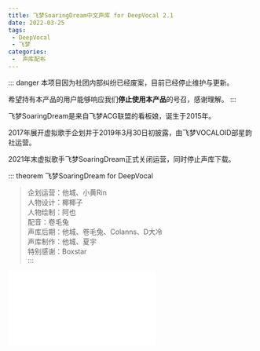 ```yaml
---
title: 飞梦SoaringDream中文声库 for DeepVocal 2.1
date: 2022-03-25
tags:
 - DeepVocal
 - 飞梦
categories:
 -  声库配布
---
```


::: danger
本项目因为社团内部纠纷已经废案，目前已经停止维护与更新。

希望持有本产品的用户能够响应我们**停止使用本产品**的号召，感谢理解。
:::

飞梦SoaringDream是来自飞梦ACG联盟的看板娘，诞生于2015年。

2017年展开虚拟歌手企划并于2019年3月30日初披露，由飞梦VOCALOID部星韵社运营。

2021年末虚拟歌手飞梦SoaringDream正式关闭运营，同时停止声库下载。

::: theorem 飞梦SoaringDream for DeepVocal
>企划运营：他城、小黄Rin  
>人物设计：椰椰子  
>人物绘制：阿也  
>配音：卷毛兔  
>声库后期：他城、卷毛兔、Colanns、D大冷  
>声库制作：他城、夏宇  
>特别感谢：Boxstar  
:::

<iframe src="//player.bilibili.com/player.html?aid=246386661&bvid=BV1yv411s7Wb&cid=288907540&page=1&high_quality=1" scrolling="no" border="0" frameborder="no" framespacing="0" allowfullscreen="true" align="middle"> </iframe>